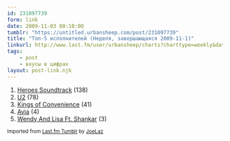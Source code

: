 ```yaml
---
id: 231097739
form: link
date: 2009-11-03 00:10:00
tumblr: "https://untitled.urbansheep.com/post/231097739"
title: "Топ-5 исполнителей (Неделя, завершающаяся 2009-11-1)"
linkurl: http://www.last.fm/user/urbansheep/charts?charttype=weekly&date_to=1257076800
tags:
    - post
    - вкусы в цифрах
layout: post-link.njk
---
```

<ol><li>
<a rel="nofollow" target="_blank" href="http://www.last.fm/music/Heroes+Soundtrack">Heroes Soundtrack</a>&nbsp;(138)</li>
<li>
<a rel="nofollow" target="_blank" href="http://www.last.fm/music/U2">U2</a>&nbsp;(78)</li>
<li>
<a rel="nofollow" target="_blank" href="http://www.last.fm/music/Kings+of+Convenience">Kings of Convenience</a>&nbsp;(41)</li>
<li>
<a rel="nofollow" target="_blank" href="http://www.last.fm/music/Avia">Avia</a>&nbsp;(4)</li>
<li>
<a rel="nofollow" target="_blank" href="http://www.last.fm/music/Wendy+And+Lisa+Ft.+Shankar">Wendy And Lisa Ft. Shankar</a>&nbsp;(3)</li>
</ol><p><small>Imported from <a rel="nofollow" target="_blank" href="http://joelaz.com/post/23488847/last-fm-tumblr-weekly-top-artists">Last.fm Tumblr</a> by <a rel="nofollow" target="_blank" href="http://joelaz.com">JoeLaz</a></small></p>
